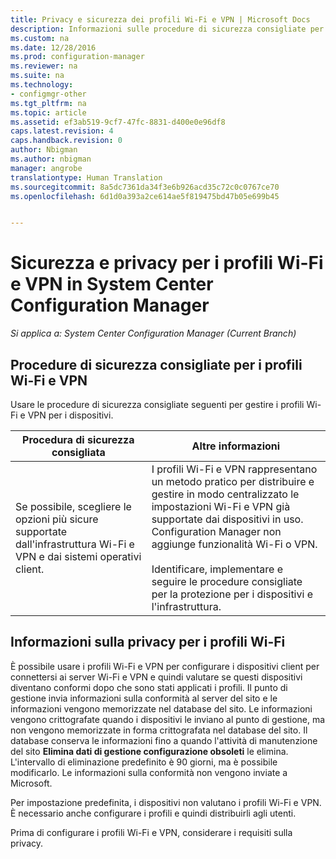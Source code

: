 ```yaml
---
title: Privacy e sicurezza dei profili Wi-Fi e VPN | Microsoft Docs
description: Informazioni sulle procedure di sicurezza consigliate per gestire i profili Wi-Fi e VPN per i dispositivi in System Center Configuration Manager.
ms.custom: na
ms.date: 12/28/2016
ms.prod: configuration-manager
ms.reviewer: na
ms.suite: na
ms.technology:
- configmgr-other
ms.tgt_pltfrm: na
ms.topic: article
ms.assetid: ef3ab519-9cf7-47fc-8831-d400e0e96df8
caps.latest.revision: 4
caps.handback.revision: 0
author: Nbigman
ms.author: nbigman
manager: angrobe
translationtype: Human Translation
ms.sourcegitcommit: 8a5dc7361da34f3e6b926acd35c72c0c0767ce70
ms.openlocfilehash: 6d1d0a393a2ce614ae5f819475bd47b05e699b45


---
```

# <a name="security-and-privacy-for-wi-fi-and-vpn-profiles-in-system-center-configuration-manager"></a>Sicurezza e privacy per i profili Wi-Fi e VPN in System Center Configuration Manager

*Si applica a: System Center Configuration Manager (Current Branch)*

##  <a name="security-best-practices-for-wi-fi--and-vpn-profiles"></a>Procedure di sicurezza consigliate per i profili Wi-Fi e VPN  
 Usare le procedure di sicurezza consigliate seguenti per gestire i profili Wi-Fi e VPN per i dispositivi.  

|Procedura di sicurezza consigliata|Altre informazioni|  
|----------------------------|----------------------|  
|Se possibile, scegliere le opzioni più sicure supportate dall'infrastruttura Wi-Fi e VPN e dai sistemi operativi client.|I profili Wi-Fi e VPN rappresentano un metodo pratico per distribuire e gestire in modo centralizzato le impostazioni Wi-Fi e VPN già supportate dai dispositivi in uso. Configuration Manager non aggiunge funzionalità Wi-Fi o VPN.<br /><br /> Identificare, implementare e seguire le procedure consigliate per la protezione per i dispositivi e l'infrastruttura.|  

## <a name="privacy-information-for-wi-fi-profiles"></a>Informazioni sulla privacy per i profili Wi-Fi  
 È possibile usare i profili Wi-Fi e VPN per configurare i dispositivi client per connettersi ai server Wi-Fi e VPN e quindi valutare se questi dispositivi diventano conformi dopo che sono stati applicati i profili. Il punto di gestione invia informazioni sulla conformità al server del sito e le informazioni vengono memorizzate nel database del sito. Le informazioni vengono crittografate quando i dispositivi le inviano al punto di gestione, ma non vengono memorizzate in forma crittografata nel database del sito. Il database conserva le informazioni fino a quando l'attività di manutenzione del sito **Elimina dati di gestione configurazione obsoleti** le elimina. L'intervallo di eliminazione predefinito è 90 giorni, ma è possibile modificarlo. Le informazioni sulla conformità non vengono inviate a Microsoft.  

 Per impostazione predefinita, i dispositivi non valutano i profili Wi-Fi e VPN. È necessario anche configurare i profili e quindi distribuirli agli utenti.  

 Prima di configurare i profili Wi-Fi e VPN, considerare i requisiti sulla privacy.  



<!--HONumber=Dec16_HO5-->


